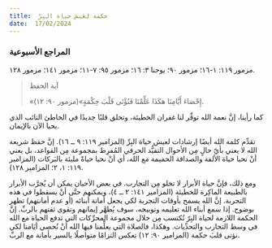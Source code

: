```yaml
---
title:  حكمة لعَيش حياة البِرّ
date:  17/02/2024
---
```


### المراجع الأسبوعية
مزمور ١١٩: ١-١٦؛ مزمور ٩٠؛ يوحنا ٣: ١٦؛ مزمور ٩٥: ٧-١١؛ مزمور ١٤١؛ مزمور ١٢٨.

> <p>آية الحفظ</p>
> «إِحْصَاءَ أَيَّامِنَا هكَذَا عَلِّمْنَا فَنُؤْتَى قَلْبَ حِكْمَةٍ»(مزمور ٩٠: ١٢).

كما رأينا، إنَّ نعمة الله توفِّر لنا غفران الخطيئة، وتخلق قلبًا جديدًا في الخاطئ التائب الذي يحيا الآن بالإيمان.

تقدِّم كلمة الله أيضًا إرشادات لعيش حياة البِرِّ (المزامير ١١٩: ٩ ــ ١٦). إنَّ حفظ شريعة الله لا يعني بأيّ حالٍ مِن الأحوال التقيُّد الحرفي المُفرِط بمجموعة مِن القواعد، بل يعني أنْ نحيا حياة الألفة والصداقة الحميمة مع الله، أي أنْ نحيا حياةً مليئة بالبَركات (المزامير ١١٩: ١، ٢؛ المزامير ١٢٨).

ومع ذلك، فإنَّ حياة الأبرار لا تخلو مِن التجارب. في بعض الأحيان يمكن أن يُجرَّب الأبرار بالطبيعة الماكِرة للخطيئة (المزامير ١٤١: ٢ ــ ٤)، ويمكنهم حتَّى أنْ يسقطوا في هذه التجربة. إنَّ الله يسمح بأوقات التجربة لكي يجعل أمانة أبنائه (أو عدم أمانتهم) تظهر بوضوح. إذا سمع أبناء الله تعليمه وتوبيخه، سوف يُطهَّر إيمانهم وتقوى ثقتهم بالربِّ. إنَّ الحكمة اللازمة لحياة البِرّ تُكتسب مِن خلال مجموعة المحرِّكات التي تدفع الحياة مع الله في وسط التجارب والتحدِّيات. وهكذا، فالصلاة التي يعلِّمنا فيها الله أنْ نُحصي أيَامنا لكي نؤتى قلبَ حكمة (المزامير ٩٠: ١٢) تعكس التزامًا متواصلًا بالسير بأمانة مع الربِّ.